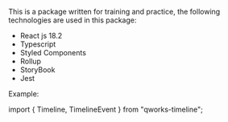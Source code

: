 This is a package written for training and practice, the following technologies are used in this package:

- React js 18.2
- Typescript
- Styled Components
- Rollup
- StoryBook
- Jest

Example:

import { Timeline, TimelineEvent } from "qworks-timeline";

<Timeline placeholder>
    <TimelineEvent
        icon={PhoneIphoneOutlined}
        topic="Spring"
        time="26/03/2019 09:51"
        classes={undefined}
        variant={"small"}
        first={undefined}
        color={"#054b42"}
        direction="bottom"
        title = "Millestone"
        description = "Lorem Ipsum is simply dummy text of the printing and typesetting industry."
    />
    <TimelineEvent
        color="#017869"
        icon={TableRowsOutlined}
        topic="Summer"
        time="26/03/2019 09:51"
        variant={"simple"}
        direction="top"
        title = "Millestone"
        description = "Lorem Ipsum is simply dummy text of the printing and typesetting industry."
    />
    <TimelineEvent
        color="#059385"
        icon={SettingsOutlined}
        topic="Fall"
        time="26/03/2019 09:51"
        direction="bottom"
        title = "Millestone"
        description = "Lorem Ipsum is simply dummy text of the printing and typesetting industry."
    />
    <TimelineEvent
        color="#43b0a5"
        icon={PermIdentityOutlined}
        topic="Winter"
        time="26/03/2019 09:51"
        direction="top"
        title = "Millestone"
        description = "Lorem Ipsum is simply dummy text of the printing and typesetting industry."
    />
    <TimelineEvent
        color="#81c9c3"
        icon={HubOutlined}
        topic="String"
        time="26/03/2020 09:51"
        direction="bottom"
        title = "Millestone"
        description = "Lorem Ipsum is simply dummy text of the printing and typesetting industry."
    />
    <TimelineEvent
        color="#a0e2de"
        icon={LockClockOutlined}
        topic="String"
        time="26/03/2020 09:51"
        direction="top"
        title = "Millestone"
        description = "Lorem Ipsum is simply dummy text of the printing and typesetting industry."
    />
</Timeline>
